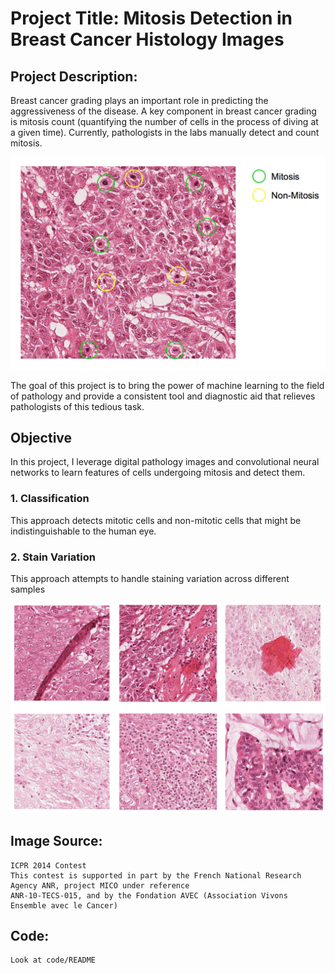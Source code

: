 # Project Title: Mitosis Detection in Breast Cancer Histology Images

## Project Description:
Breast cancer grading plays an important role in predicting the aggressiveness of the disease. A key component in breast cancer grading is mitosis count (quantifying the number of cells in the process of diving at a given time). Currently, pathologists in the labs manually detect and count mitosis.

![Example of a histology slide that contains Mitotic & Non-mitotic Cells](code/images/mitosis.png)

The goal of this project is to bring the power of machine learning to the field of pathology and provide a consistent tool and diagnostic aid that relieves pathologists of this tedious task. 

## Objective

In this project, I leverage digital pathology images and convolutional neural networks to learn features of cells undergoing mitosis and detect them.

### 1. Classification
This approach detects mitotic cells and non-mitotic cells that might be indistinguishable to the human eye.

### 2. Stain Variation
This approach attempts to handle staining variation across different samples

![Examples of staining variation within the dataset](code/images/stain.png)
<br />

## Image Source:
    ICPR 2014 Contest
    This contest is supported in part by the French National Research Agency ANR, project MICO under reference
    ANR-10-TECS-015, and by the Fondation AVEC (Association Vivons Ensemble avec le Cancer)

## Code:
    Look at code/README
